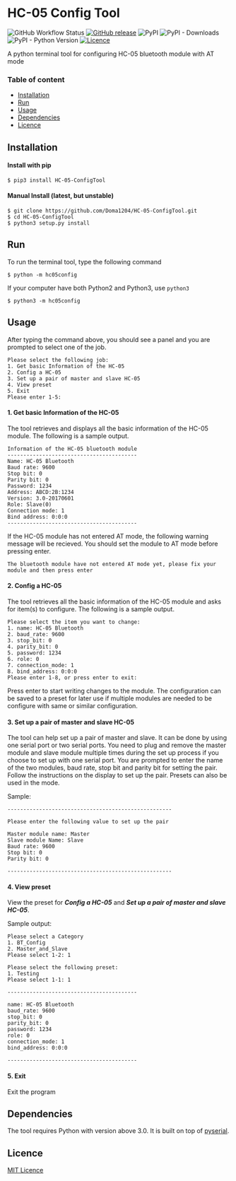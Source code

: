 # HC-05 Config Tool
![GitHub Workflow Status](https://img.shields.io/github/workflow/status/Doma1204/HC-05-ConfigTool/Upload_Python_Package)
[![GitHub release](https://img.shields.io/github/v/release/Doma1204/HC-05-ConfigTool)](./releases)
![PyPI](https://img.shields.io/pypi/v/HC-05-ConfigTool?color=brightgreen)
![PyPI - Downloads](https://img.shields.io/pypi/dm/HC-05-ConfigTool)
![PyPI - Python Version](https://img.shields.io/pypi/pyversions/HC-05-ConfigTool)
[![Licence](https://img.shields.io/github/license/Doma1204/HC-05-ConfigTool)](/LICENSE)

A python terminal tool for configuring HC-05 bluetooth module with AT mode

### Table of content
- [Installation](#Installation)
- [Run](#Run)
- [Usage](#Usage)
- [Dependencies](#Dependencies)
- [Licence](#Licence)

## Installation
#### Install with pip
```
$ pip3 install HC-05-ConfigTool
```
#### Manual Install (latest, but unstable)
```
$ git clone https://github.com/Doma1204/HC-05-ConfigTool.git
$ cd HC-05-ConfigTool
$ python3 setup.py install
```

## Run
To run the terminal tool, type the following command
```
$ python -m hc05config
```
If your computer have both Python2 and Python3, use `python3`
```
$ python3 -m hc05config
```

## Usage
After typing the command above, you should see a panel and you are prompted to select one of the job.
```
Please select the following job:
1. Get basic Information of the HC-05
2. Config a HC-05
3. Set up a pair of master and slave HC-05
4. View preset
5. Exit
Please enter 1-5:
```

#### 1. Get basic Information of the HC-05
The tool retrieves and displays all the basic information of the HC-05 module. The following is a sample output.

```
Information of the HC-05 bluetooth module
-----------------------------------------
Name: HC-05 Bluetooth
Baud rate: 9600
Stop bit: 0
Parity bit: 0
Password: 1234
Address: ABCD:2B:1234
Version: 3.0-20170601
Role: Slave(0)
Connection mode: 1
Bind address: 0:0:0
-----------------------------------------
```

If the HC-05 module has not entered AT mode, the following warning message will be recieved. You should set the module to AT mode before pressing enter.

```
The bluetooth module have not entered AT mode yet, please fix your module and then press enter
```

#### 2. Config a HC-05
The tool retrieves all the basic information of the HC-05 module and asks for item(s) to configure. The following is a sample output.

```
Please select the item you want to change:
1. name: HC-05 Bluetooth
2. baud_rate: 9600
3. stop_bit: 0
4. parity_bit: 0
5. password: 1234
6. role: 0
7. connection_mode: 1
8. bind_address: 0:0:0
Please enter 1-8, or press enter to exit:
```

Press enter to start writing changes to the module. The configuration can be saved to a preset for later use if multiple modules are needed to be configure with same or similar configuration.

#### 3. Set up a pair of master and slave HC-05
The tool can help set up a pair of master and slave. It can be done by using one serial port or two serial ports. You need to plug and remove the master module and slave module multiple times during the set up process if you choose to set up with one serial port. You are prompted to enter the name of the two modules, baud rate, stop bit and parity bit for setting the pair. Follow the instructions on the display to set up the pair. Presets can also be used in the mode.

Sample:
```
----------------------------------------------------

Please enter the following value to set up the pair

Master module name: Master
Slave module Name: Slave
Baud rate: 9600
Stop bit: 0
Parity bit: 0

----------------------------------------------------
```

#### 4. View preset
View the preset for ***Config a HC-05*** and ***Set up a pair of master and slave HC-05***.

Sample output:
```
Please select a Category
1. BT_Config
2. Master_and_Slave
Please select 1-2: 1

Please select the following preset:
1. Testing
Please select 1-1: 1

-----------------------------------------

name: HC-05 Bluetooth
baud_rate: 9600
stop_bit: 0
parity_bit: 0
password: 1234
role: 0
connection_mode: 1
bind_address: 0:0:0

-----------------------------------------
```

#### 5. Exit
Exit the program

## Dependencies
The tool requires Python with version above 3.0. It is built on top of [pyserial](https://pypi.org/project/pyserial/).

## Licence
[MIT Licence](/LICENSE)
